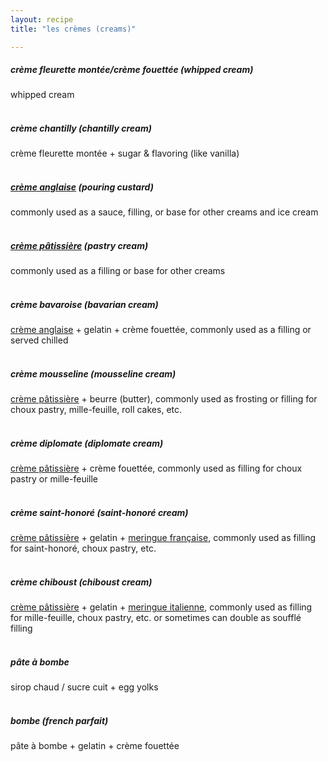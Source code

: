 ```yaml
---
layout: recipe
title: "les crèmes (creams)"

---
```

##### crème fleurette montée/crème fouettée (whipped cream)
whipped cream
<br><br>
##### crème chantilly (chantilly cream)
crème fleurette montée + sugar & flavoring (like vanilla)
<br><br>
##### [crème anglaise]  (pouring custard)
commonly used as a sauce, filling, or base for other creams and ice cream
<br><br>
##### [crème pâtissière]  (pastry cream)
commonly used as a filling or base for other creams
<br><br>
##### crème bavaroise (bavarian cream)
[crème anglaise] + gelatin + crème fouettée, commonly used as a filling or served chilled
<br><br>
##### crème mousseline (mousseline cream)
[crème pâtissière] + beurre (butter), commonly used as frosting or filling for choux pastry, mille-feuille, roll cakes, etc.
<br><br>
##### crème diplomate (diplomate cream)
[crème pâtissière] + crème fouettée, commonly used as filling for choux pastry or mille-feuille
<br><br>
##### crème saint-honoré (saint-honoré cream)
[crème pâtissière] + gelatin + [meringue française], commonly used as filling for saint-honoré, choux pastry, etc.
<br><br>
##### crème chiboust (chiboust cream)
[crème pâtissière] + gelatin + [meringue italienne], commonly used as filling for mille-feuille, choux pastry, etc. or sometimes can double as soufflé filling
<br><br>
##### pâte à bombe
sirop chaud / sucre cuit + egg yolks
<br><br>
##### bombe (french parfait)
pâte à bombe + gelatin + crème fouettée

[crème anglaise]: ../creme-anglaise
[crème pâtissière]: ../creme-patissiere
[meringue française]: ../meringue-francaise
[meringue italienne]: ../meringue-italienne